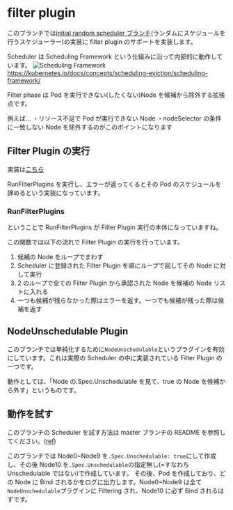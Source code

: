 # filter plugin

このブランチでは[initial random scheduler ブランチ](https://github.com/sanposhiho/mini-kube-scheduler/tree/initial-random-scheduler)(ランダムにスケジュールを行うスケジューラー)の実装に filter plugin のサポートを実装します。

Scheduler は Scheduling Framework という仕組みに沿って内部的に動作しています。
![Scheduling Framework](https://d33wubrfki0l68.cloudfront.net/4e9fa4651df31b7810c851b142c793776509e046/61a36/images/docs/scheduling-framework-extensions.png)
https://kubernetes.io/docs/concepts/scheduling-eviction/scheduling-framework/

Filter phase は Pod を実行できない(したくない)Node を候補から除外する拡張点です。

例えば…
・リソース不足で Pod が実行できない Node
・nodeSelector の条件に一致しない Node
を除外するのがこのポイントになります

## Filter Plugin の実行

実装は[こちら](/minisched/minisched.go#L43-L47)

RunFilterPlugins を実行し、エラーが返ってくるとその Pod のスケジュールを諦めるという実装になっています。

### RunFilterPlugins

ということで RunFilterPlugins が Filter Plugin 実行の本体になっていますね。

この関数では以下の流れで Filter Plugin の実行を行っています。

1. 候補の Node をループでまわす
2. Scheduler に登録された Filter Plugin を順にループで回してその Node に対して実行
3. 2 のループで全ての Filter Plugin から承認された Node を候補の Node リストに入れる
4. 一つも候補が残らなかった際はエラーを返す。一つでも候補が残った際は候補を返す

## NodeUnschedulable Plugin

このブランチでは単純化するために`NodeUnschedulable`というプラグインを有効にしています。これは実際の Scheduler の中に実装されている Filter Plugin の一つです。

動作としては、「Node の.Spec.Unschedulable を見て、true の Node を候補から外す」というものです。

## 動作を試す

このブランチの Scheduler を試す方法は master ブランチの README を参照してください。([ref](https://github.com/sanposhiho/mini-kube-scheduler/blob/master/README.ja.md))

このブランチでは Node0~Node9 を`.Spec.Unschedulable: true`にして作成し、その後 Node10 を`.Spec.Unschedulable`の指定無し(=すなわち Unschedulable ではない)で作成しています。
その後、Pod を作成しており、どの Node に Bind されるかをログに出力します。Node0~Node9 は全て`NodeUnschedulable`プラグインに Filtering され、Node10 に必ず Bind されるはずです。
